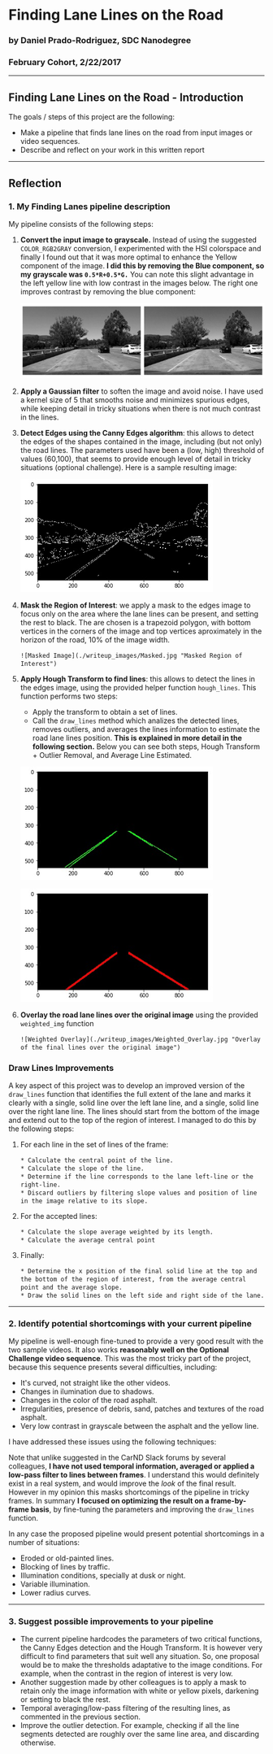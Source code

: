 # **Finding Lane Lines on the Road** 
### by Daniel Prado-Rodriguez,  SDC Nanodegree
### February Cohort, 2/22/2017

---

## Finding Lane Lines on the Road - Introduction

The goals / steps of this project are the following:
* Make a pipeline that finds lane lines on the road from input images or video sequences.
* Describe and reflect on your work in this written report


[//]: # (Image References)


---

## Reflection

### 1. My Finding Lanes pipeline description

My pipeline consists of the following steps:

1. **Convert the input image to grayscale.**
Instead of using the suggested `COLOR_RGB2GRAY` conversion, I experimented with the HSI colorspace and finally I found out that it was more optimal to enhance the Yellow component of the image. **I did this by removing the Blue component, so my grayscale was `0.5*R+0.5*G.`**
You can note this slight advantage in the left yellow line with low contrast in the images below. The right one improves contrast by removing the blue component:

    ![RGBvsRG comparison](./writeup_images/Gray_YellowFilter.jpg "Left:COLOR_RGB2GRAY, Right:.5*R+.5*G")


2. **Apply a Gaussian filter** to soften the image and avoid noise. I have used a kernel size of 5 that smooths noise and minimizes spurious edges, while keeping detail in tricky situations when there is not much contrast in the lines.

3. **Detect Edges using the Canny Edges algorithm**: this allows to detect the edges of the shapes contained in the image, including (but not only) the road lines. The parameters used have been a (low, high) threshold of values (60,100), that seems to provide enough level of detail in tricky situations (optional challenge).
Here is a sample resulting image:

    ![Canny Edges](./writeup_images/Canny_Edges.jpg "Canny Edges Detection")

4. **Mask the Region of Interest**: we apply a mask to the edges image to focus only on the area where the lane lines can be present, and setting the rest to black. The are chosen is a trapezoid polygon, with bottom vertices in the corners of the image and top vertices aproximately in the horizon of the road, 10% of the image width.

       ![Masked Image](./writeup_images/Masked.jpg "Masked Region of Interest")

5. **Apply Hough Transform to find lines**: this allows to detect the lines in the edges image, using the provided helper function `hough_lines`. This function performs two steps:
   - Apply the transform to obtain a set of lines.
   - Call the `draw_lines` method which analizes the detected lines, removes outliers, and averages the lines information to estimate the road lane lines position. **This is explained in more detail in the following section.**
Below you can see both steps, Hough Transform + Outlier Removal, and Average Line Estimated.

    ![Hough_Transform](./writeup_images/Hough_Transform.jpg "Lines detected by Hough Transform (outliers discarded)")
    
    ![Averaged_Lines](./writeup_images/Averaged_Lines.jpg "Average calculated based on the above lines")
    
6. **Overlay the road lane lines over the original image** using the provided `weighted_img` function

       ![Weighted Overlay](./writeup_images/Weighted_Overlay.jpg "Overlay of the final lines over the original image")


### Draw Lines Improvements
A key aspect of this project was to develop an improved version of the `draw_lines` function that identifies the full extent of the lane and marks it clearly with a single, solid line over the left lane line, and a single, solid line over the right lane line. The lines should start from the bottom of the image and extend out to the top of the region of interest.
I managed to do this by the following steps:
1. For each line in the set of lines of the frame:
   
       * Calculate the central point of the line.
       * Calculate the slope of the line.
       * Determine if the line corresponds to the lane left-line or the right-line.
       * Discard outliers by filtering slope values and position of line in the image relative to its slope.
   
2. For the accepted lines:

       * Calculate the slope average weighted by its length.
       * Calculate the average central point

3. Finally:

       * Determine the x position of the final solid line at the top and the bottom of the region of interest, from the average central point and the average slope.
       * Draw the solid lines on the left side and right side of the lane.
   
---
### 2. Identify potential shortcomings with your current pipeline
My pipeline is well-enough fine-tuned to provide a very good result with the two sample videos.
It also works **reasonably well on the Optional Challenge video sequence**. This was the most tricky part of the project, because this sequence presents several difficulties, including:
* It's curved, not straight like the other videos.
* Changes in ilumination due to shadows.
* Changes in the color of the road asphalt.
* Irregularities, presence of debris, sand, patches and textures of the road asphalt.
* Very low contrast in grayscale between the asphalt and the yellow line.

I have addressed these issues using the following techniques:

Note that unlike suggested in the CarND Slack forums by several colleagues, **I have not used temporal information, averaged or applied a low-pass filter to lines between frames**.  I understand this would definitely exist in a real system, and would improve the _look_ of the final result. However in my opinion this masks shortcomings of the pipeline in tricky frames. In summary **I focused on optimizing the result on a frame-by-frame basis**, by fine-tuning the parameters and improving the `draw_lines` function.

In any case the proposed pipeline would present potential shortcomings in a number of situations:
* Eroded or old-painted lines.
* Blocking of lines by traffic.
* Illumination conditions, specially at dusk or night.
* Variable illumination.
* Lower radius curves.

---
### 3. Suggest possible improvements to your pipeline
* The current pipeline hardcodes the parameters of two critical functions, the Canny Edges detection and the Hough Transform. It is however very difficult to find parameters that suit well any situation. So, one proposal would be to make the thresholds adaptative to the image conditions. For example, when the contrast in the region of interest is very low.
* Another suggestion made by other colleagues is to apply a mask to retain only the image information with white or yellow pixels, darkening or setting to black the rest.
* Temporal averaging/low-pass filtering of the resulting lines, as commented in the previous section.
* Improve the outlier detection. For example, checking if all the line segments detected are roughly over the same line area, and discarding otherwise.


